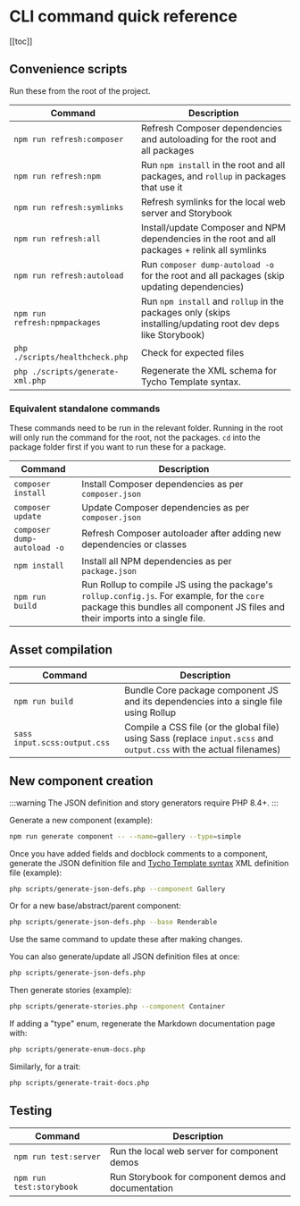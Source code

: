 # CLI command quick reference

[[toc]]

## Convenience scripts

Run these from the root of the project.

| Command                          | Description                                                                                                                                                      |
|----------------------------------|------------------------------------------------------------------------------------------------------------------------------------------------------------------|
| `npm run refresh:composer`       | Refresh Composer dependencies and autoloading for the root and all packages  <Badge type="warning" text="Requires PowerShell"/>                                  |
| `npm run refresh:npm`            | Run `npm install` in the root and all packages, and `rollup` in packages that use it  <Badge type="warning" text="Requires PowerShell"/>                         |
| `npm run refresh:symlinks`       | Refresh symlinks for the local web server and Storybook <Badge type="warning" text="Requires PowerShell"/>                                                       |
| `npm run refresh:all`            | Install/update Composer and NPM dependencies in the root and all packages + relink all symlinks   <Badge type="warning" text="Requires PowerShell"/>             |
| `npm run refresh:autoload`       | Run `composer dump-autoload -o` for the root and all packages (skip updating dependencies)  <Badge type="warning" text="Requires PowerShell"/>                   |
| `npm run refresh:npmpackages`    | Run `npm install` and `rollup` in the packages only (skips installing/updating root dev deps like Storybook)  <Badge type="warning" text="Requires PowerShell"/> |
| `php ./scripts/healthcheck.php`  | Check for expected files                                                                                                                                         |
| `php ./scripts/generate-xml.php` | Regenerate the XML schema for Tycho Template syntax.                                                                                                             |

### Equivalent standalone commands

These commands need to be run in the relevant folder. Running in the root will only run the command for the root, not the packages. `cd` into the package folder
first if you want to run these for a package.

| Command                     | Description                                                                                                                                                                    |
|-----------------------------|--------------------------------------------------------------------------------------------------------------------------------------------------------------------------------|
| `composer install`          | Install Composer dependencies as per `composer.json`                                                                                                                           |
| `composer update`           | Update Composer dependencies as per `composer.json`                                                                                                                            |
| `composer dump-autoload -o` | Refresh Composer autoloader after adding new dependencies or classes                                                                                                           |
| `npm install`               | Install all NPM dependencies as per `package.json`                                                                                                                             |
| `npm run build`             | Run Rollup to compile JS using the package's `rollup.config.js`. For example, for the `core` package this bundles all component JS files and their imports into a single file. |

## Asset compilation

| Command                      | Description                                                                                                          |
|------------------------------|----------------------------------------------------------------------------------------------------------------------|
| `npm run build`              | Bundle Core package component JS and its dependencies into a single file using Rollup                                |
| `sass input.scss:output.css` | Compile a CSS file (or the global file) using Sass (replace `input.scss` and `output.css` with the actual filenames) |

## New component creation

:::warning
The JSON definition and story generators require PHP 8.4+.
:::

Generate a new component (example):

```bash
npm run generate component -- --name=gallery --type=simple
```

Once you have added fields and docblock comments to a component, generate the JSON definition file and [Tycho Template syntax](../usage/overview.md#tycho-template-syntax) XML definition file (example):

```bash
php scripts/generate-json-defs.php --component Gallery
```

Or for a new base/abstract/parent component:

```bash
php scripts/generate-json-defs.php --base Renderable
```

Use the same command to update these after making changes.

You can also generate/update all JSON definition files at once:

```bash
php scripts/generate-json-defs.php
```

Then generate stories (example):

```bash
php scripts/generate-stories.php --component Container
```

If adding a "type" enum, regenerate the Markdown documentation page with:

```bash
php scripts/generate-enum-docs.php
```

Similarly, for a trait:

```bash
php scripts/generate-trait-docs.php
```

## Testing

| Command                  | Description                                         |
|--------------------------|-----------------------------------------------------|
| `npm run test:server`    | Run the local web server for component demos        |
| `npm run test:storybook` | Run Storybook for component demos and documentation |

